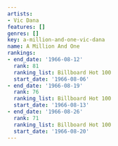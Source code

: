 ```yaml
---
artists:
- Vic Dana
features: []
genres: []
key: a-million-and-one-vic-dana
name: A Million And One
rankings:
- end_date: '1966-08-12'
  rank: 81
  ranking_list: Billboard Hot 100
  start_date: '1966-08-06'
- end_date: '1966-08-19'
  rank: 76
  ranking_list: Billboard Hot 100
  start_date: '1966-08-13'
- end_date: '1966-08-26'
  rank: 71
  ranking_list: Billboard Hot 100
  start_date: '1966-08-20'
---
```


